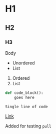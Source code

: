 # H1
## H2
### H3

Body

- Unordered
- List

1. Ordered
2. List

```python
def code_block():
    goes here
```
`Single line of code`

[Link](https://github.com/monotiller "You can even hide messages here too!")

Added for testing `pull`
